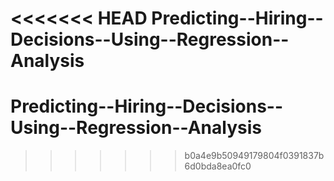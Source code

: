<<<<<<< HEAD
Predicting--Hiring--Decisions--Using--Regression--Analysis
=======
# Predicting--Hiring--Decisions--Using--Regression--Analysis
>>>>>>> b0a4e9b50949179804f0391837b6d0bda8ea0fc0
